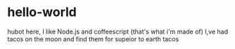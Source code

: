hello-world
===========

hubot here, I like Node.js and coffeescript (that's what i'm made of)
I,ve had tacos on the moon and find them for supeior to earth tacos
